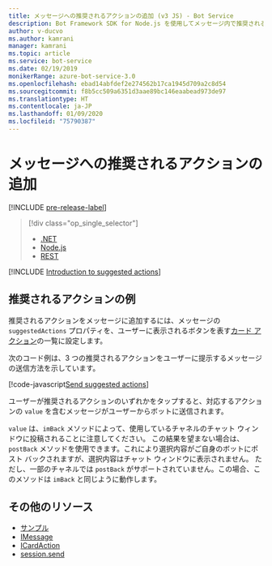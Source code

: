 ```yaml
---
title: メッセージへの推奨されるアクションの追加 (v3 JS) - Bot Service
description: Bot Framework SDK for Node.js を使用してメッセージ内で推奨されるアクションを送信する方法について説明します。
author: v-ducvo
ms.author: kamrani
manager: kamrani
ms.topic: article
ms.service: bot-service
ms.date: 02/19/2019
monikerRange: azure-bot-service-3.0
ms.openlocfilehash: ebad14abfdef2e274562b17ca1945d709a2c8d54
ms.sourcegitcommit: f8b5cc509a6351d3aae89bc146eaabead973de97
ms.translationtype: HT
ms.contentlocale: ja-JP
ms.lasthandoff: 01/09/2020
ms.locfileid: "75790387"
---
```

# <a name="add-suggested-actions-to-messages"></a>メッセージへの推奨されるアクションの追加

[!INCLUDE [pre-release-label](../includes/pre-release-label-v3.md)]

> [!div class="op_single_selector"]
> - [.NET](../dotnet/bot-builder-dotnet-add-suggested-actions.md)
> - [Node.js](../nodejs/bot-builder-nodejs-send-suggested-actions.md)
> - [REST](../rest-api/bot-framework-rest-connector-add-suggested-actions.md)

[!INCLUDE [Introduction to suggested actions](../includes/snippet-suggested-actions-intro.md)]

## <a name="suggested-actions-example"></a>推奨されるアクションの例

推奨されるアクションをメッセージに追加するには、メッセージの `suggestedActions` プロパティを、ユーザーに表示されるボタンを表す[カード アクション][ICardAction]の一覧に設定します。

次のコード例は、3 つの推奨されるアクションをユーザーに提示するメッセージの送信方法を示しています。

[!code-javascript[Send suggested actions](../includes/code/node-send-suggested-actions.js#sendSuggestedActions)]

ユーザーが推奨されるアクションのいずれかをタップすると、対応するアクションの `value` を含むメッセージがユーザーからボットに送信されます。

`value` は、`imBack` メソッドによって、使用しているチャネルのチャット ウィンドウに投稿されることに注意してください。 この結果を望まない場合は、`postBack` メソッドを使用できます。これにより選択内容がご自身のボットにポスト バックされますが、選択内容はチャット ウィンドウに表示されません。 ただし、一部のチャネルでは `postBack` がサポートされていません。この場合、このメソッドは `imBack` と同じように動作します。

## <a name="additional-resources"></a>その他のリソース

- [サンプル][samples]
- [IMessage][IMessage]
- [ICardAction][ICardAction]
- [session.send][SessionSend]

[IMessage]: http://docs.botframework.com/node/builder/chat-reference/interfaces/_botbuilder_d_.imessage

[SessionSend]: https://docs.botframework.com/node/builder/chat-reference/classes/_botbuilder_d_.session.html#send

[ICardAction]: https://docs.botframework.com/node/builder/chat-reference/interfaces/_botbuilder_d_.icardaction.html

<!-- The inspector is no longer supported: we're redirecting to the samples for now. -->
[samples]: https://github.com/Microsoft/BotBuilder-Samples/tree/v3-sdk-samples
